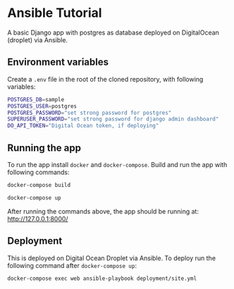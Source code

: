 # Ansible Tutorial

A basic Django app with postgres as database deployed on DigitalOcean (droplet) via Ansible.

## Environment variables

Create a `.env` file in the root of the cloned repository, with following variables:

```bash
POSTGRES_DB=sample
POSTGRES_USER=postgres
POSTGRES_PASSWORD="set strong password for postgres"
SUPERUSER_PASSWORD="set strong password for django admin dashboard"
DO_API_TOKEN="Digital Ocean token, if deploying"
```

## Running the app

To run the app install `docker` and `docker-compose`. Build and run the
app with following commands:

```bash
docker-compose build
```

```bash
docker-compose up
```

After running the commands above, the app should be running at:
http://127.0.0.1:8000/

## Deployment

This is deployed on Digital Ocean Droplet via Ansible. To deploy run the
following command after `docker-compose up`:

```bash
docker-compose exec web ansible-playbook deployment/site.yml
```
